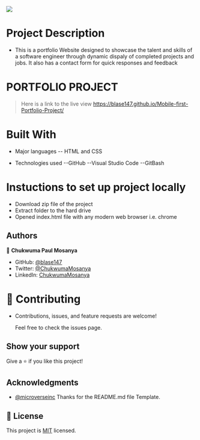 ![](https://img.shields.io/badge/Microverse-blueviolet)

# Project Description 
- This is a portfolio Website designed to showcase the talent and skills of a software engineer through dynamic dispaly of completed projects and jobs. It also has a contact form for quick responses and feedback
# PORTFOLIO PROJECT

> Here is a link to the live view https://blase147.github.io/Mobile-first-Portfolio-Project/


# Built With

- Major languages -- HTML and CSS

- Technologies used --GitHub --Visual Studio Code --GitBash

# Instuctions to set up project locally

- Download zip file of the project
- Extract folder to the hard drive
- Opened index.html file with any modern web browser i.e. chrome

## Authors

👤 **Chukwuma Paul Mosanya**

- GitHub: [@blase147](https://github.com/blase147)
- Twitter: [@ChukwumaMosanya](https://twitter.com/ChukwumaMosanya)
- LinkedIn: [ChukwumaMosanya](www.linkedin.com/in/chukwuma-mosanya-346453)

# 🤝 Contributing

- Contributions, issues, and feature requests are welcome!

  Feel free to check the issues page.

## Show your support

Give a ⭐️ if you like this project!

## Acknowledgments

- [@microverseinc](https://github.com/microverseinc) 
Thanks for the README.md file Template.


## 📝 License

This project is [MIT](./MIT.md) licensed.
